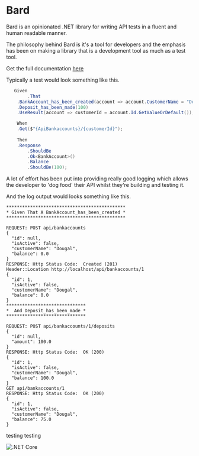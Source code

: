 # Bard

Bard is an opinionated .NET library for writing API tests in a fluent and human readable manner.

The philosophy behind Bard is it's a tool for developers and the emphasis has been on making a library that is a development tool as much as a test tool. 

Get the full documentation [here](https://bard-1.gitbook.io/bard/)

Typically a test would look something like this.

```C#
   Given
        .That    
	.BankAccount_has_been_created(account => account.CustomerName = "Dougal")
	.Deposit_has_been_made(100)
	.UseResult(account => customerId = account.Id.GetValueOrDefault());

    When
	.Get($"{ApiBankaccounts}/{customerId}");
        
    Then
	.Response
        .ShouldBe
        .Ok<BankAccount>()
        .Balance
        .ShouldBe(100);
```
A lot of effort has been put into providing really good logging which allows the developer to 'dog food' their API whilst they're building and testing it.

And the log output would looks something like this.

```
*********************************************
* Given That A BankAccount_has_been_created *
*********************************************

REQUEST: POST api/bankaccounts
{
  "id": null,
  "isActive": false,
  "customerName": "Dougal",
  "balance": 0.0
}
RESPONSE: Http Status Code:  Created (201)
Header::Location http://localhost/api/bankaccounts/1
{
  "id": 1,
  "isActive": false,
  "customerName": "Dougal",
  "balance": 0.0
}
******************************
*  And Deposit_has_been_made *
******************************

REQUEST: POST api/bankaccounts/1/deposits
{
  "id": null,
  "amount": 100.0
}
RESPONSE: Http Status Code:  OK (200)
{
  "id": 1,
  "isActive": false,
  "customerName": "Dougal",
  "balance": 100.0
}
GET api/bankaccounts/1
RESPONSE: Http Status Code:  OK (200)
{
  "id": 1,
  "isActive": false,
  "customerName": "Dougal",
  "balance": 75.0
}
```

testing testing


![.NET Core](https://github.com/sjclark76/bard/workflows/.NET%20Core/badge.svg?branch=master)
